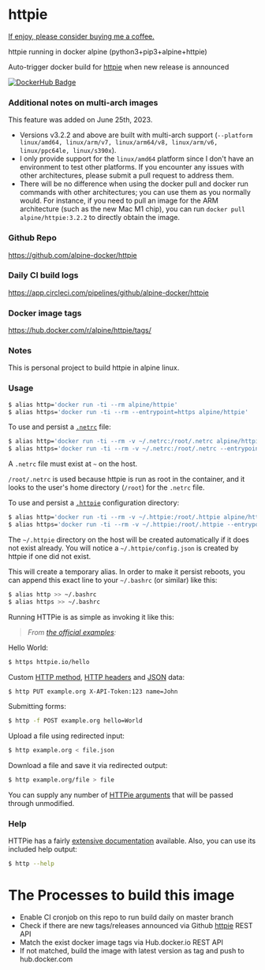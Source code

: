 # httpie

[If enjoy, please consider buying me a coffee.](https://www.buymeacoffee.com/ozbillwang)

httpie running in docker alpine (python3+pip3+alpine+httpie)

Auto-trigger docker build for [httpie](https://github.com/jakubroztocil/httpie) when new release is announced

[![DockerHub Badge](http://dockeri.co/image/alpine/httpie)](https://hub.docker.com/r/alpine/httpie/)

### Additional notes on multi-arch images
This feature was added on June 25th, 2023.

* Versions v3.2.2 and above are built with multi-arch support (`--platform linux/amd64, linux/arm/v7, linux/arm64/v8, linux/arm/v6, linux/ppc64le, linux/s390x`).
* I only provide support for the `linux/amd64` platform since I don't have an environment to test other platforms. If you encounter any issues with other architectures, please submit a pull request to address them.
* There will be no difference when using the docker pull and docker run commands with other architectures; you can use them as you normally would. For instance, if you need to pull an image for the ARM architecture (such as the new Mac M1 chip), you can run `docker pull alpine/httpie:3.2.2` to directly obtain the image.

### Github Repo

https://github.com/alpine-docker/httpie

### Daily CI build logs

https://app.circleci.com/pipelines/github/alpine-docker/httpie

### Docker image tags

https://hub.docker.com/r/alpine/httpie/tags/

### Notes

This is personal project to build httpie in alpine linux.

### Usage

```bash
$ alias http='docker run -ti --rm alpine/httpie'
$ alias https='docker run -ti --rm --entrypoint=https alpine/httpie'
```

To use and persist a [`.netrc`](https://httpie.org/docs#netrc) file:

```bash
$ alias http='docker run -ti --rm -v ~/.netrc:/root/.netrc alpine/httpie'
$ alias https='docker run -ti --rm -v ~/.netrc:/root/.netrc --entrypoint=https alpine/httpie'
```

A `.netrc` file must exist at `~` on the host.

`/root/.netrc` is used because httpie is run as root in the container, and it
looks to the user's home directory (`/root`) for the `.netrc` file.

To use and persist a [`.httpie`](https://httpie.org/docs#config) configuration
directory:

```bash
$ alias http='docker run -ti --rm -v ~/.httpie:/root/.httpie alpine/httpie'
$ alias https='docker run -ti --rm -v ~/.httpie:/root/.httpie --entrypoint=https alpine/httpie'
```

The `~/.httpie` directory on the host will be created automatically if it does
not exist already. You will notice a `~/.httpie/config.json` is created by
httpie if one did not exist.

This will create a temporary alias. In order to make it persist reboots,
you can append this exact line to your `~/.bashrc` (or similar) like this:

```bash
$ alias http >> ~/.bashrc
$ alias https >> ~/.bashrc
```

Running HTTPie is as simple as invoking it like this:

> *From [the official examples](https://github.com/jakubroztocil/httpie#examples):*

Hello World:

```bash
$ https httpie.io/hello
```

Custom [HTTP method](https://httpie.io/docs#http-method), [HTTP headers](https://httpie.io/docs#http-headers) and [JSON](https://httpie.io/docs#json) data:


```bash
$ http PUT example.org X-API-Token:123 name=John
```

Submitting forms:

```bash
$ http -f POST example.org hello=World
```

Upload a file using redirected input:

```bash
$ http example.org < file.json
```

Download a file and save it via redirected output:

```bash
$ http example.org/file > file
```

You can supply any number of [HTTPie arguments](https://github.com/jakubroztocil/httpie#readme)
that will be passed through unmodified.

### Help

HTTPie has a fairly [extensive documentation](https://github.com/jakubroztocil/httpie#readme) available.
Also, you can use its included help output:

```bash
$ http --help
```

# The Processes to build this image

* Enable CI cronjob on this repo to run build daily on master branch
* Check if there are new tags/releases announced via Github [httpie](https://github.com/httpie/httpie) REST API
* Match the exist docker image tags via Hub.docker.io REST API
* If not matched, build the image with latest version as tag and push to hub.docker.com
